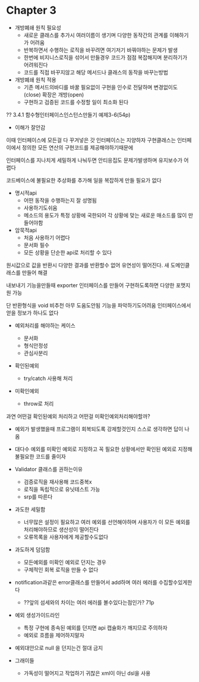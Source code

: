 # Chapter 3

- 개방폐쇄 원칙 필요성
    - 새로운 클래스를 추가시 여러이름이 생기며 다양한 동작간의 관계를 이해하기가 어려움
    - 반복하면서 수행하는 로직을 바꾸려면 여기저기 바꿔야하는 문제가 발생
    - 한번에 비지니스로직을 섞어서 만들경우 코드가 점점 복잡해지며 분리하기가 어려워진다
    - 코드를 직접 바꾸지않고 해당 메서드나 클래스의 동작을 바꾸는방법 
- 개방폐쇄 원칙 적용
  - 기존 메서드의바디를 바꿀 필요없이 구현을 인수로 전달하며 변경없이도(close) 확장은 개방(open)
  - 구현하고 검증된 코드를 수정할 일이 최소화 된다

?? 3.4.1 함수형인터페이스인스턴스만들기 예제3-6(54p)
- 이해가 잘안감

이때 인터페이스에 모든걸 다 꾸겨넣은 갓 인터페이스는 지양하자
구현클래스는 인터페이에서 정의한 모든 연산의 구현코드를 제공해야하기때문에

인터페이스를 지나치게 세밀하게 나눠두면 안티응집도 문제가발생하며 유지보수가 어렵다

코드베이스에 불필요한 추상화를 추가해 일을 복잡하게 만들 필요가 없다

- 명시적api
  - 어떤 동작을 수행하는지 잘 성명됨
  - 사용하기도쉬움
  - 메소드의 용도가 특정 상황에 국한되어 각 상황에 맞는 새로운 매소드를 많이 만들어야함
- 암묵적api
  - 처음 사용하기 어렵다
  - 문서화 필수
  - 모든 상황을 단순한 api로 처리할 수 있다

원시값으로 값을 반환시 다양한 결과를 반환할수 없어 유연성이 떨어진다.
새 도메인클래스를 만들어 해결

내보내기 기능을만들때 exporter 인터페이스를 만들어 구현하도록하면 다양한 포맷지원 가능

단 반환형식을 void 비추천 아무 도움도안됨 기능을 파악하기도어려움 인터페이스에서 얻을 정보가 하나도 없다

- 예외처리를 해야하는 케이스
  - 문서화
  - 형식안정성
  - 관심사분리

- 확인된예외
  - try/catch 사용해 처리
- 미확인예외
  - throw로 처리

과연 어떤걸 확인된예외 처리하고 어떤걸 미확인예외처리해야할까?
- 예외가 발생했을때 프로그램이 회복되도록 강제할것인지 스스로 생각하면 답이 나옴
- 대다수 예외를 미확인 예외로 지정하고 꼭 필요한 상황에서만 확인된 예외로 지정해 불필요한 코드를 줄이자

- Validator 클래스를 권하는이유
  - 검증로직을 재사용해 코드중복x
  - 로직을 독립적으로 유닛테스트 가능
  - srp를 따른다

- 과도한 세밀함
  - 너무많은 설정이 필요하고 여러 예외를 선언해야하며 사용자가 이 모든 예외를 처리해야하므로 생산성이 떨어진다
  - 오류목록을 사용자에게 제공할수도없다
- 과도하게 덤덤함
  - 모든예외를 미확인 예외로 던지는 경우
  - 구체적인 회복 로직을 만들 수 없다

- notification과같은 error클래스를 만들어서 add하며 여러 에러를 수집할수있게한다
  - ??앞의 섬세와의 차이는 여러 에러를 볼수있다는점인가? 71p

- 예외 생성가이드라인
  - 특정 구현에 종속된 예외를 던지면 api 캡슐화가 깨지므로 주의하자
  - 예외로 흐름을 제어하지말자
- 예외대안으로 null 을 던지는건 절대 금지

- 그래이들
  - 가독성이 떨어지고 작업하기 귀찮은 xml이 아닌 dsl을 사용